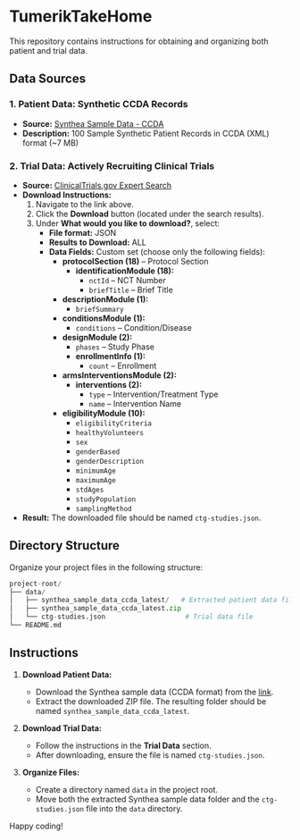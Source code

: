 
# TumerikTakeHome

This repository contains instructions for obtaining and organizing both patient and trial data.

## Data Sources

### 1. Patient Data: Synthetic CCDA Records

- **Source:** [Synthea Sample Data - CCDA](https://synthetichealth.github.io/synthea-sample-data/downloads/latest/synthea_sample_data_ccda_latest.zip)
- **Description:** 100 Sample Synthetic Patient Records in CCDA (XML) format (~7 MB)

### 2. Trial Data: Actively Recruiting Clinical Trials

- **Source:** [ClinicalTrials.gov Expert Search](https://clinicaltrials.gov/expert-search?term=AREA%5BLocationStatus%5DCOVERAGE%5BFullMatch%5DRECRUITING)
- **Download Instructions:**
  1. Navigate to the link above.
  2. Click the **Download** button (located under the search results).
  3. Under **What would you like to download?**, select:
     - **File format:** JSON
     - **Results to Download:** ALL
     - **Data Fields:** Custom set (choose only the following fields):
       - **protocolSection (18)** – Protocol Section
         - **identificationModule (18):**
           - `nctId` – NCT Number
           - `briefTitle` – Brief Title
       - **descriptionModule (1):**
         - `briefSummary`
       - **conditionsModule (1):**
         - `conditions` – Condition/Disease
       - **designModule (2):**
         - `phases` – Study Phase
         - **enrollmentInfo (1):**
           - `count` – Enrollment
       - **armsInterventionsModule (2):**
         - **interventions (2):**
           - `type` – Intervention/Treatment Type
           - `name` – Intervention Name
       - **eligibilityModule (10):**
         - `eligibilityCriteria`
         - `healthyVolunteers`
         - `sex`
         - `genderBased`
         - `genderDescription`
         - `minimumAge`
         - `maximumAge`
         - `stdAges`
         - `studyPopulation`
         - `samplingMethod`
- **Result:** The downloaded file should be named `ctg-studies.json`.

## Directory Structure

Organize your project files in the following structure:

```python
project-root/
├── data/
│   ├── synthea_sample_data_ccda_latest/   # Extracted patient data files
│   ├── synthea_sample_data_ccda_latest.zip
│   └── ctg-studies.json                    # Trial data file
└── README.md

```


## Instructions

1. **Download Patient Data:**

   - Download the Synthea sample data (CCDA format) from the [link](https://synthetichealth.github.io/synthea-sample-data/downloads/latest/synthea_sample_data_ccda_latest.zip).
   - Extract the downloaded ZIP file. The resulting folder should be named `synthea_sample_data_ccda_latest`.
2. **Download Trial Data:**

   - Follow the instructions in the **Trial Data** section.
   - After downloading, ensure the file is named `ctg-studies.json`.
3. **Organize Files:**

   - Create a directory named `data` in the project root.
   - Move both the extracted Synthea sample data folder and the `ctg-studies.json` file into the `data` directory.

Happy coding!
